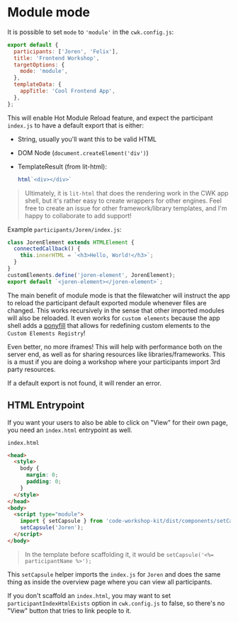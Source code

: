 # Module mode

It is possible to set `mode` to `'module'` in the `cwk.config.js`:

```js
export default {
  participants: ['Joren', 'Felix'],
  title: 'Frontend Workshop',
  targetOptions: {
    mode: 'module',
  },
  templateData: {
    appTitle: 'Cool Frontend App',
  },
};
```

This will enable Hot Module Reload feature, and expect the participant `index.js` to have a default export that is either:

- String, usually you'll want this to be valid HTML
- DOM Node (`document.createElement('div')`)
- TemplateResult (from lit-html):

  ```js
  html`<div></div>`
  ```

> Ultimately, it is `lit-html` that does the rendering work in the CWK app shell, but it's rather easy to create wrappers for other engines. Feel free to create an issue for other framework/library templates, and I'm happy to collaborate to add support!

Example `participants/Joren/index.js`:

```js
class JorenElement extends HTMLElement {
  connectedCallback() {
    this.innerHTML = `<h3>Hello, World!</h3>`;
  }
}
customElements.define('joren-element', JorenElement);
export default `<joren-element></joren-element>`;
```

The main benefit of module mode is that the filewatcher will instruct the app to reload the participant default exported module whenever files are changed.
This works recursively in the sense that other imported modules will also be reloaded.
It even works for `custom elements` because the app shell adds a [ponyfill](https://github.com/vegarringdal/custom-elements-hmr-polyfill/) that allows for redefining custom elements to the `Custom Elements Registry`!

Even better, no more iframes! This will help with performance both on the server end, as well as for sharing resources like libraries/frameworks. This is a must if you are doing a workshop where your participants import 3rd party resources.

If a default export is not found, it will render an error.

## HTML Entrypoint

If you want your users to also be able to click on "View" for their own page, you need an `index.html` entrypoint as well.

`index.html`

```html
<head>
  <style>
    body {
      margin: 0;
      padding: 0;
    }
  </style>
</head>
<body>
  <script type="module">
    import { setCapsule } from 'code-workshop-kit/dist/components/setCapsule.js';
    setCapsule('Joren');
  </script>
</body>
```

> In the template before scaffolding it, it would be `setCapsule('<%= participantName %>');`

This `setCapsule` helper imports the `index.js` for `Joren` and does the same thing as inside the overview page where you can view all participants.

If you don't scaffold an `index.html`, you may want to set `participantIndexHtmlExists` option in `cwk.config.js` to false, so there's no "View" button that tries to link people to it.
